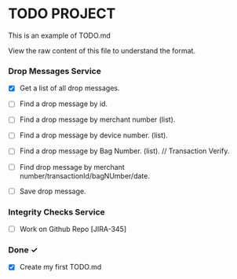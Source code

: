 # TODO PROJECT

This is an example of TODO.md

View the raw content of this file to understand the format.

### Drop Messages Service
- [x] Get a list of all drop messages.
- [ ] Find a drop message by id.
- [ ] Find a drop message by merchant number (list).
- [ ] Find a drop message by device number. (list).
- [ ] Find a drop message by Bag Number. (list). // Transaction Verify.
- [ ] Find drop message by merchant number/transactionId/bagNUmber/date.
- [ ] Save drop message. 


### Integrity Checks Service

- [ ] Work on Github Repo [JIRA-345]  

### Done ✓

- [x] Create my first TODO.md  

